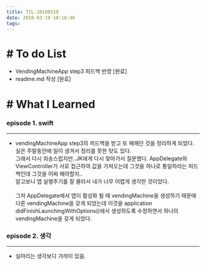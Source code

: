 ```yaml
---
title: TIL-20180319
date: 2018-03-19 10:18:46
tags: 
---
```


# # To do List

- VendingMachineApp step3 피드백 반영 [완료]
- readme.md 작성 [완료]


# # What I Learned

### episode 1. swift

---

- vendingMachineApp step3의 피드백을 받고 또 헤매던 것을 정리하게 되었다. 실은 주말동안에 일이 생겨서 정리를 못한 탓도 있다.<br  />
그래서 다시 죄송스럽지만..JK에게 다시 찾아가서 질문했다. AppDelegate와 ViewController가 서로 접근하여 값을 가져오는데 그것을 하나로 통일하라는 피드백인데 그것을 어찌 해야할지..<br  />
알고보니 앱 실행주기를 잘 몰라서 내가 너무 어렵게 생각한 것이었다. <br  /><br  />
그저 AppDelegate에서 앱이 활성화 될 때 vendingMachine을 생성하기 때문에 다른 vendingMachine을 갖게 되었는데 이것을 application didFinishLaunchingWithOptions()에서 생성하도록 수정하면서 하나의 vendingMachine을 갖게 되었다. 

### episode 2. 생각

---

- 실마리는 생각보다 가까이 있음.